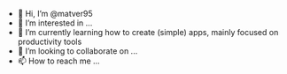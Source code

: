 - 👋 Hi, I’m @matver95
- 👀 I’m interested in ...
- 🌱 I’m currently learning how to create (simple) apps, mainly focused on productivity tools
- 💞️ I’m looking to collaborate on ...
- 📫 How to reach me ...

<!---
matver95/matver95 is a ✨ special ✨ repository because its `README.md` (this file) appears on your GitHub profile.
You can click the Preview link to take a look at your changes.
--->
